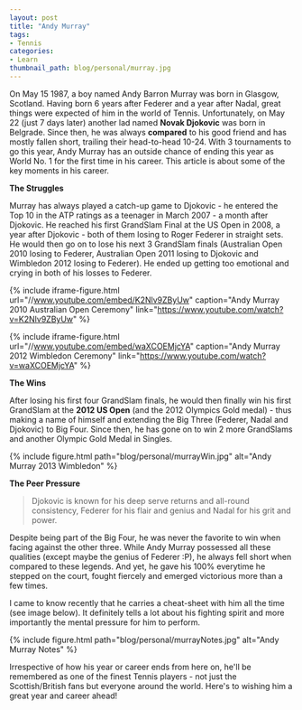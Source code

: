 ```yaml
---
layout: post
title: "Andy Murray"
tags:
- Tennis
categories:
- Learn
thumbnail_path: blog/personal/murray.jpg
---
```


On May 15 1987, a boy named Andy Barron Murray was born in Glasgow, Scotland. Having born 6 years after Federer and a year after Nadal, great things were expected of him in the world of Tennis. Unfortunately, on May 22 (just 7 days later) another lad named **Novak Djokovic** was born in Belgrade. Since then, he was always **compared** to his good friend and has mostly fallen short, trailing their head-to-head 10-24. With 3 tournaments to go this year, Andy Murray has an outside chance of ending this year as World No. 1 for the first time in his career. This article is about some of the key moments in his career.

**The Struggles**

Murray has always played a catch-up game to Djokovic - he entered the Top 10 in the ATP ratings as a teenager in March 2007 - a month after Djokovic. He reached his first GrandSlam Final at the US Open in 2008, a year after Djokovic - both of them losing to Roger Federer in straight sets. He would then go on to lose his next 3 GrandSlam finals (Australian Open 2010 losing to Federer, Australian Open 2011 losing to Djokovic and Wimbledon 2012 losing to Federer). He ended up getting too emotional and crying in both of his losses to Federer.

{% include iframe-figure.html url="//www.youtube.com/embed/K2Nlv9ZByUw" caption="Andy Murray 2010 Australian Open Ceremony" link="https://www.youtube.com/watch?v=K2Nlv9ZByUw" %}

{% include iframe-figure.html url="//www.youtube.com/embed/waXCOEMjcYA" caption="Andy Murray 2012 Wimbledon Ceremony" link="https://www.youtube.com/watch?v=waXCOEMjcYA" %}

**The Wins**

After losing his first four GrandSlam finals, he would then finally win his first GrandSlam at the **2012 US Open** (and the 2012 Olympics Gold medal) - thus making a name of himself and extending the Big Three (Federer, Nadal and Djokovic) to Big Four. Since then, he has gone on to win 2 more GrandSlams and another Olympic Gold Medal in Singles. 

{% include figure.html path="blog/personal/murrayWin.jpg" alt="Andy Murray 2013 Wimbledon" %}

**The Peer Pressure**

> Djokovic is known for his deep serve returns and all-round consistency, Federer for his flair and genius and Nadal for his grit and power.

Despite being part of the Big Four, he was never the favorite to win when facing against the other three. While Andy Murray possessed all these qualities (except maybe the genius of Federer :P), he always fell short when compared to these legends. And yet, he gave his 100% everytime he stepped on the court, fought fiercely and emerged victorious more than a few times. 

I came to know recently that he carries a cheat-sheet with him all the time (see image below). It definitely tells a lot about his fighting spirit and more importantly the mental pressure for him to perform.

{% include figure.html path="blog/personal/murrayNotes.jpg" alt="Andy Murray Notes" %}

Irrespective of how his year or career ends from here on, he'll be remembered as one of the finest Tennis players - not just the Scottish/British fans but everyone around the world. Here's to wishing him a great year and career ahead!
